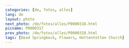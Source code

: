 ```yaml
---
categories: [de, fotos, alles]
lang: de
layout: photo
next_photo: /de/fotos/alles/P0000316.html
picname: P0000317
prev_photo: /de/fotos/alles/P0000318.html
tags: [Dead Springbock, Flowers, Hottentotten Church]
---
```

